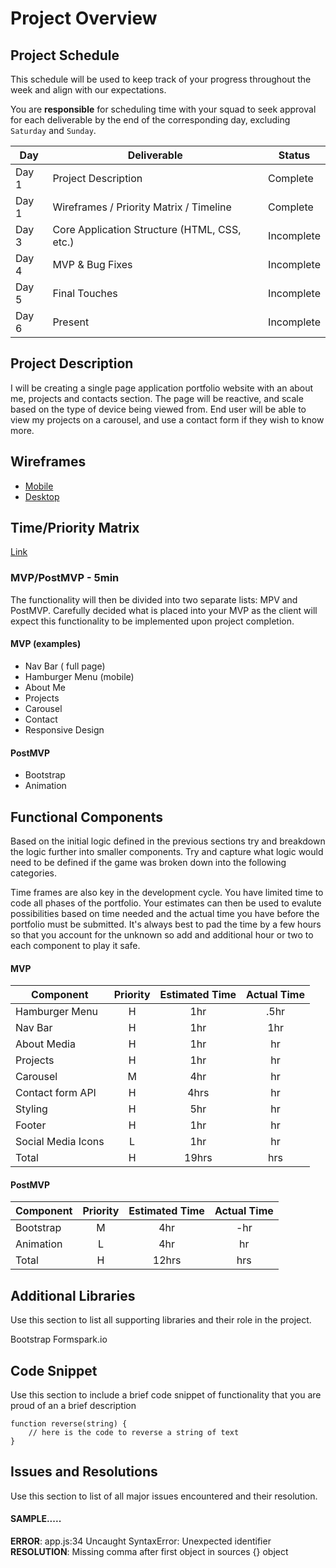# Project Overview

## Project Schedule

This schedule will be used to keep track of your progress throughout the week and align with our expectations.

You are **responsible** for scheduling time with your squad to seek approval for each deliverable by the end of the corresponding day, excluding `Saturday` and `Sunday`.

| Day   | Deliverable                                  | Status     |
| ----- | -------------------------------------------- | ---------- |
| Day 1 | Project Description                          | Complete   |
| Day 1 | Wireframes / Priority Matrix / Timeline      | Complete   |
| Day 3 | Core Application Structure (HTML, CSS, etc.) | Incomplete |
| Day 4 | MVP & Bug Fixes                              | Incomplete |
| Day 5 | Final Touches                                | Incomplete |
| Day 6 | Present                                      | Incomplete |

## Project Description

I will be creating a single page application portfolio website with an about me, projects and contacts section. The page will be reactive, and scale based on the type of device being viewed from. End user will be able to view my projects on a carousel, and use a contact form if they wish to know more.

## Wireframes

- [Mobile](https://i.imgur.com/71QYtf4.jpg)
- [Desktop](https://i.imgur.com/NRrnBO9.jpg)

## Time/Priority Matrix

[Link](https://i.imgur.com/MzyLPer.png)

### MVP/PostMVP - 5min

The functionality will then be divided into two separate lists: MPV and PostMVP. Carefully decided what is placed into your MVP as the client will expect this functionality to be implemented upon project completion.

#### MVP (examples)

- Nav Bar ( full page)
- Hamburger Menu (mobile)
- About Me
- Projects
- Carousel
- Contact
- Responsive Design

#### PostMVP

- Bootstrap
- Animation

## Functional Components

Based on the initial logic defined in the previous sections try and breakdown the logic further into smaller components. Try and capture what logic would need to be defined if the game was broken down into the following categories.

Time frames are also key in the development cycle. You have limited time to code all phases of the portfolio. Your estimates can then be used to evalute possibilities based on time needed and the actual time you have before the portfolio must be submitted. It's always best to pad the time by a few hours so that you account for the unknown so add and additional hour or two to each component to play it safe.

#### MVP

| Component          | Priority | Estimated Time | Actual Time |
| ------------------ | :------: | :------------: | :---------: |
| Hamburger Menu     |    H     |      1hr       |    .5hr     |
| Nav Bar            |    H     |      1hr       |     1hr     |
| About Media        |    H     |      1hr       |     hr      |
| Projects           |    H     |      1hr       |     hr      |
| Carousel           |    M     |      4hr       |     hr      |
| Contact form API   |    H     |      4hrs      |     hr      |
| Styling            |    H     |      5hr       |     hr      |
| Footer             |    H     |      1hr       |     hr      |
| Social Media Icons |    L     |      1hr       |     hr      |
| Total              |    H     |     19hrs      |     hrs     |

#### PostMVP

| Component | Priority | Estimated Time | Actual Time |
| --------- | :------: | :------------: | :---------: |
| Bootstrap |    M     |      4hr       |     -hr     |
| Animation |    L     |      4hr       |     hr      |
| Total     |    H     |     12hrs      |     hrs     |

## Additional Libraries

Use this section to list all supporting libraries and their role in the project.

Bootstrap 
Formspark.io

## Code Snippet

Use this section to include a brief code snippet of functionality that you are proud of an a brief description

```
function reverse(string) {
	// here is the code to reverse a string of text
}
```

## Issues and Resolutions

Use this section to list of all major issues encountered and their resolution.

#### SAMPLE.....

**ERROR**: app.js:34 Uncaught SyntaxError: Unexpected identifier  
**RESOLUTION**: Missing comma after first object in sources {} object
